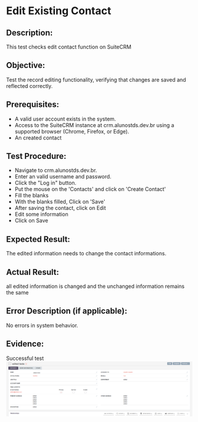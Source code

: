 # Edit Existing Contact
## Description: 
This test checks edit contact function on SuiteCRM

## Objective:
Test the record editing functionality, verifying that changes are saved and reflected correctly.

## Prerequisites:
* A valid user account exists in the system.
* Access to the SuiteCRM instance at crm.alunostds.dev.br using a supported browser (Chrome, Firefox, or Edge).
* An created contact

## Test Procedure:
* Navigate to crm.alunostds.dev.br.
* Enter an valid username and password.
* Click the "Log in" button.
* Put the mouse on the 'Contacts' and click on 'Create Contact'
* Fill the blanks
* With the blanks filled, Click on 'Save'
* After saving the contact, click on Edit
* Edit some information
* Click on Save

## Expected Result:
The edited information needs to change the contact informations.

## Actual Result:
all edited information is changed and the unchanged information remains the same

## Error Description (if applicable):
No errors in system behavior.

## Evidence:
Successful test  
![successulTest](/images/testCase04/successfulTest.png)